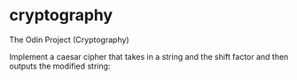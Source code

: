 # cryptography
The Odin Project (Cryptography)

Implement a caesar cipher that takes in a string and the shift factor and then outputs the modified string:

